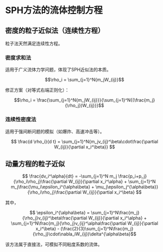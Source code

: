 <head>
    <script src="https://cdn.mathjax.org/mathjax/latest/MathJax.js?config=TeX-AMS-MML_HTMLorMML" type="text/javascript"></script>
    <script type="text/x-mathjax-config">
        MathJax.Hub.Config({
            tex2jax: {
            skipTags: ['script', 'noscript', 'style', 'textarea', 'pre'],
            inlineMath: [['$','$']]
            }
        });
    </script>
</head>

# SPH方法的流体控制方程

## 密度的粒子近似法（连续性方程）

粒子法天然满足连续性方程。

### 密度求和法

适用于广义流体力学问题，体现了SPH近似法的本质。

$$\rho_i = \sum_{j=1}^N{m_jW_{ij}}$$

修正方案（对等式右端正则化）：

$$\rho_i = \frac{\sum_{j=1}^N{m_jW_{ij}}}{\sum_{j=1}^N{(\frac{m_j}{\rho_j})W_{ij}}}$$

### 连续性密度法

适用于强间断问题的模拟（如爆炸、高速冲击等）。

$$ \frac{d \rho_i}{d t} = \sum_{j=1}^N{m_jv_{ij}^\beta\cdot\frac{\partial W_{ij}}{\partial x_i^\beta}} $$

## 动量方程的粒子近似

$$ \frac{dv_i^\alpha}{dt} = -\sum_{j=1}^N m_j \frac{p_i+p_j}{\rho_i\rho_j}\frac{\partial W_{ij}}{\partial x_i^\alpha} + \sum_{j=1}^N m_j\frac{\mu_i\epsilon_i^{\alpha\beta} + \mu_j\epsilon_j^{\alpha\beta}}{\rho_i\rho_j}\frac{\partial W_{ij}}{\partial x_i^\beta} $$

其中，

$$ \epsilon_i^{\alpha\beta} = \sum_{j=1}^N\frac{m_j}{\rho_j}v_{ij}^\beta\frac{\partial W_{ij}}{\partial x_i^\alpha} +
\sum_{j=1}^N\frac{m_j}{\rho_j}v_{ij}^\alpha\frac{\partial W_{ij}}{\partial x_i^\beta} -
(\frac{2}{3}\sum_{j=1}^N\frac{m_j}{\rho_j}\cdot\nabla_iW_{ij})\delta^{\alpha\beta}$$

该方法属于直接法，可模拟不同粘度系数的流体。

